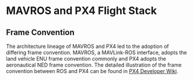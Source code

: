 # MAVROS and PX4 Flight Stack

## Frame Convention

The architecture lineage of MAVROS and PX4 led to the adoption of differing frame convention. MAVROS, a MAVLink-ROS interface, adopts the land vehicle ENU frame convention commonly and PX4 adopts the aeronautical NED frame convention. The detailed illustration of the frame convention between ROS and PX4 can be found in [PX4 Developer Wiki](https://dev.px4.io/en/ros/external_position_estimation.html#asserting-on-reference-frames).



